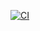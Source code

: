 [![CI](https://github.com/MiXACT/yarnGoblin/actions/workflows/web.yml/badge.svg)](https://github.com/MiXACT/yarnGoblin/actions/workflows/web.yml)